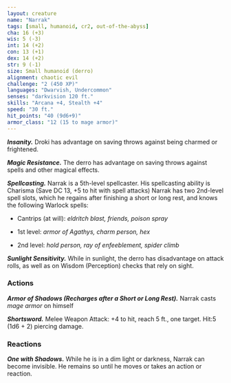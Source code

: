 ```yaml
---
layout: creature
name: "Narrak"
tags: [small, humanoid, cr2, out-of-the-abyss]
cha: 16 (+3)
wis: 5 (-3)
int: 14 (+2)
con: 13 (+1)
dex: 14 (+2)
str: 9 (-1)
size: Small humanoid (derro)
alignment: chaotic evil
challenge: "2 (450 XP)"
languages: "Dwarvish, Undercommon"
senses: "darkvision 120 ft."
skills: "Arcana +4, Stealth +4"
speed: "30 ft."
hit_points: "40 (9d6+9)"
armor_class: "12 (15 to mage armor)"
---
```


***Insanity.*** Droki has advantage on saving throws against being charmed or frightened.

***Magic Resistance.*** The derro has advantage on saving throws against spells and other magical effects.

***Spellcasting.*** Narrak is a 5th-level spellcaster. His spellcasting ability is Charisma (Save DC 13, +5 to hit with spell attacks) Narrak has two 2nd-level spell slots, which he regains after finishing a short or long rest, and knows the following Warlock spells:

* Cantrips (at will): <i>eldritch blast, friends, poison spray</i>

* 1st level: <i>armor of Agathys, charm person, hex</i>

* 2nd level: <i>hold person, ray of enfeeblement, spider climb</i>

***Sunlight Sensitivity.*** While in sunlight, the derro has disadvantage on attack rolls, as well as on Wisdom (Perception) checks that rely on sight.

### Actions

***Armor of Shadows (Recharges after a Short or Long Rest).*** Narrak casts <i>mage armor</i> on himself

***Shortsword.*** Melee Weapon Attack: +4 to hit, reach 5 ft., one target. Hit:5 (1d6 + 2) piercing damage.

### Reactions

***One with Shadows.*** While he is in a dim light or darkness, Narrak can become invisible. He remains so until he moves or takes an action or reaction.
